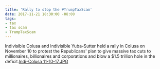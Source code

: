 ```yaml
---
title: 'Rally to stop the #TrumpTaxScam'
date: 2017-11-21 18:30:00 -08:00
tags:
- tax
- tax scam
- TrumpTaxScam
---
```


Indivisible Colusa and Indivisible Yuba-Sutter held a rally in Colusa on November 10 to protest the Republicans' plan to give massive tax cuts to millionaires, billionaires and corporations and blow a $1.5 trillion hole in the deficit.[Indi-Colusa 11-10-17.JPG](/uploads/Indi-Colusa%2011-10-17.JPG)